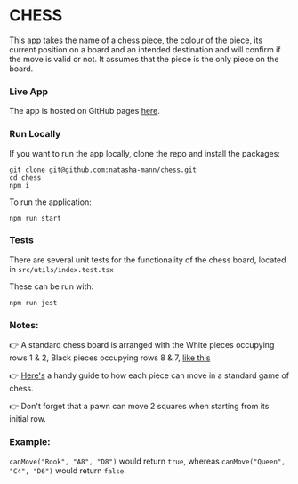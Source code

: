 # CHESS

This app takes the name of a chess piece, the colour of the piece, its current position on a board and an intended destination and will confirm if the move is valid or not. It assumes that the piece is the only piece on the board.

### Live App

The app is hosted on GitHub pages [here](https://natasha-mann.github.io/chess).

### Run Locally

If you want to run the app locally, clone the repo and install the packages:

```
git clone git@github.com:natasha-mann/chess.git
cd chess
npm i
```

To run the application:

```
npm run start
```

### Tests

There are several unit tests for the functionality of the chess board, located in `src/utils/index.test.tsx`

These can be run with:

```
npm run jest
```

### Notes:

👉 A standard chess board is arranged with the White pieces occupying rows 1 & 2, Black pieces occupying rows 8 & 7, [like this](https://www.chessset.com/assets/images/No%206-4.jpg)

👉 [Here's](https://elzr.com/blag/img/2018/chess-pieces/chess-moves.png) a handy guide to how each piece can move in a standard game of chess.

👉 Don't forget that a pawn can move 2 squares when starting from its initial row.

### Example:

`canMove("Rook", "A8", "D8")` would return `true`, whereas
`canMove("Queen", "C4", "D6")` would return `false`.
